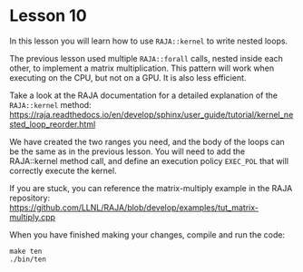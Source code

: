 # Lesson 10

In this lesson you will learn how to use `RAJA::kernel` to write nested loops.

The previous lesson used multiple `RAJA::forall` calls, nested inside each
other, to implement a matrix multiplication. This pattern will work when
executing on the CPU, but not on a GPU. It is also less efficient. 

Take a look at the RAJA documentation for a detailed explanation of the
`RAJA::kernel` method:
https://raja.readthedocs.io/en/develop/sphinx/user_guide/tutorial/kernel_nested_loop_reorder.html

We have created the two ranges you need, and the body of the loops can be the
same as in the previous lesson. You will need to add the RAJA::kernel method
call, and define an execution policy `EXEC_POL` that will correctly execute the
kernel. 

If you are stuck, you can reference the matrix-multiply example in the RAJA
repository:
https://github.com/LLNL/RAJA/blob/develop/examples/tut_matrix-multiply.cpp

When you have finished making your changes, compile and run the code:

```
make ten
./bin/ten
```

